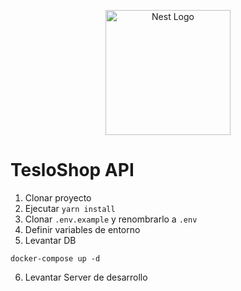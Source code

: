 <p align="center">
  <a href="http://nestjs.com/" target="blank"><img src="https://nestjs.com/img/logo-small.svg" width="200" alt="Nest Logo" /></a>
</p>

# TesloShop API

1. Clonar proyecto
2. Ejecutar `yarn install`
3. Clonar `.env.example` y renombrarlo a `.env`
4. Definir variables de entorno
5. Levantar DB

```
docker-compose up -d
```

6. Levantar Server de desarrollo

